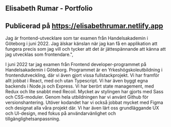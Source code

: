 ## Elisabeth Rumar - Portfolio

## Publicerad på https://elisabethrumar.netlify.app


Jag är frontend-utvecklare som tar examen från Handelsakademin i Göteborg i juni 2022. Jag älskar känslan när jag kan få en applikation att fungera precis som jag vill och tycker att det är jättespännande att känna att jag utvecklas som frontendare.",


I juni 2022 tar jag examen från Frontend developer-programmet på Handelsakademin i Göteborg. Programmet är en Yrkeshögskoleutbildning i frontendutveckling, där vi även gjort vissa fullstackprojekt. Vi har framför allt jobbat i React, med och utan Typescript. Vi har även byggt egna backends i Node.js och Express. Vi har berört state management, med Redux och lite snabbt med Recoil. Mycket av stylingen har gjorts med Sass och CSS-moduler. Genom hela utbildningen har vi använt Github för versionshantering. Utöver kodandet har vi också jobbat mycket med Figma och designat alla våra projekt där. Vi har även lärt oss grundläggande UX och UI-design, med fokus på användarvänlighet och tillgänglighetsanpassning.
